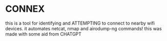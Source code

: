 # CONNEX
this is a tool for identifying and ATTEMPTING to connect to nearby wifi devices.
it automates netcat, nmap and airodump-ng commands!
this was made with some aid from CHATGPT
